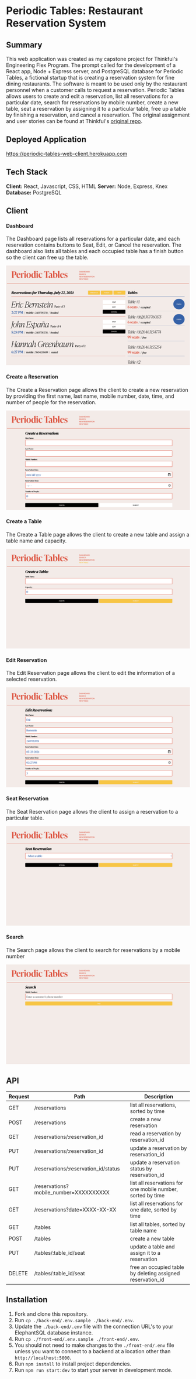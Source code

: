 # **Periodic Tables:** Restaurant Reservation System

## Summary

This web application was created as my capstone project for Thinkful's Engineering Flex Program. The prompt called for the development of a React app, Node + Express server, and PostgreSQL database for Periodic Tables, a fictional startup that is creating a reservation system for fine dining restaurants. The software is meant to be used only by the restaurant personnel when a customer calls to request a reservation. Periodic Tables allows users to create and edit a reservation, list all reservations for a particular date, search for reservations by mobile number, create a new table, seat a reservation by assigning it to a particular table, free up a table by finishing a reservation, and cancel a reservation. The original assignment and user stories can be found at Thinkful's [original repo](https://github.com/Thinkful-Ed/starter-restaurant-reservation).

## Deployed Application

https://periodic-tables-web-client.herokuapp.com

## Tech Stack

**Client:** React, Javascript, CSS, HTML
**Server:** Node, Express, Knex
**Database:** PostgreSQL

## Client

#### Dashboard

The Dashboard page lists all reservations for a particular date, and each reservation contains buttons to Seat, Edit, or Cancel the reservation. The dashboard also lists all tables and each occupied table has a finish button so the client can free up the table.

![Dashboard](./front-end/app-screenshots/Dashboard.png)

#### Create a Reservation

The Create a Reservation page allows the client to create a new reservation by providing the first name, last name, mobile number, date, time, and number of people for the reservation.

![CreateReservation](./front-end/app-screenshots/CreateReservation.png)

#### Create a Table

The Create a Table page allows the client to create a new table and assign a table name and capacity.

![CreateTable](./front-end/app-screenshots/CreateTable.png)

#### Edit Reservation

The Edit Reservation page allows the client to edit the information of a selected reservation.

![EditReservation](./front-end/app-screenshots/EditReservation.png)

#### Seat Reservation

The Seat Reservation page allows the client to assign a reservation to a particular table.

![SeatReservation](./front-end/app-screenshots/SeatReservation.png)

#### Search

The Search page allows the client to search for reservations by a mobile number

![Search](./front-end/app-screenshots/Search.png)

## API

| Request | Path                                   | Description                                                 |
| ------- | -------------------------------------- | ----------------------------------------------------------- |
| GET     | /reservations                          | list all reservations, sorted by time                       |
| POST    | /reservations                          | create a new reservation                                    |
| GET     | /reservations/:reservation_id          | read a reservation by reservation_id                        |
| PUT     | /reservations/:reservation_id          | update a reservation by reservation_id                      |
| PUT     | /reservations/:reservation_id/status   | update a reservation status by reservation_id               |
| GET     | /reservations?mobile_number=XXXXXXXXXX | list all reservations for one mobile number, sorted by time |
| GET     | /reservations?date=XXXX-XX-XX          | list all reservations for one date, sorted by time          |
| GET     | /tables                                | list all tables, sorted by table name                       |
| POST    | /tables                                | create a new table                                          |
| PUT     | /tables/:table_id/seat                 | update a table and assign it to a reservation               |
| DELETE  | /tables/:table_id/seat                 | free an occupied table by deleting assigned reservation_id  |

## Installation

1. Fork and clone this repository.
1. Run `cp ./back-end/.env.sample ./back-end/.env`.
1. Update the `./back-end/.env` file with the connection URL's to your ElephantSQL database instance.
1. Run `cp ./front-end/.env.sample ./front-end/.env`.
1. You should not need to make changes to the `./front-end/.env` file unless you want to connect to a backend at a location other than `http://localhost:5000`.
1. Run `npm install` to install project dependencies.
1. Run `npm run start:dev` to start your server in development mode.

